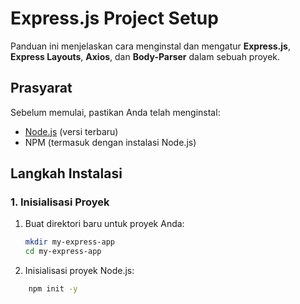 # Express.js Project Setup

Panduan ini menjelaskan cara menginstal dan mengatur **Express.js**, **Express Layouts**, **Axios**, dan **Body-Parser** dalam sebuah proyek.

## Prasyarat

Sebelum memulai, pastikan Anda telah menginstal:
- [Node.js](https://nodejs.org/) (versi terbaru)
- NPM (termasuk dengan instalasi Node.js)

## Langkah Instalasi

### 1. Inisialisasi Proyek
1. Buat direktori baru untuk proyek Anda:
   ```bash
   mkdir my-express-app
   cd my-express-app
2. Inisialisasi proyek Node.js:
```bash
    npm init -y